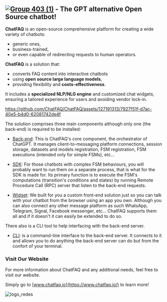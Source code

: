 ## [![Group 403 (1)](https://github.com/ChatFAQ/ChatFAQ/assets/127191313/445f5cf9-c557-4529-9d94-a61839d3bb83)](https://www.chatfaq.io/) - The GPT alternative Open Source chatbot!

**ChatFAQ** is an open-source comprehensive platform for creating a wide variety of chatbots:
- generic ones,
- business-trained,
- or even capable of redirecting requests to human operators.

**ChatFAQ** is a solution that:
- converts FAQ content into interactive chatbots
- using **open source large language models**,
- providing flexibility and **costs-effectiveness**.

It includes a **specialized NLP/NLG engine** and customized chat widgets,
ensuring a tailored experience for users and avoiding vendor lock-in.


https://github.com/ChatFAQ/ChatFAQ/assets/127191313/7927f51f-d7ac-40e5-b4d0-62081742de4f


The solution comprises three main components although only one (the back-end) is required to be installed:

- [Back-end](back/README.md): This is ChatFAQ's core component, the orchestrator of ChatGPT. It manages client-to-messaging platform connections, session storage, datasets and models registration, FSM registration, FSM executions (intended only for simple FSMs), etc...


- [SDK](sdk/README.md): For those chatbots with complex FSM behaviours, you will probably want to run them on a separate process, that is what for the SDK is made for. Its primary function is to execute the FSM's computations (transition's conditions and states) by running Remote Procedure Call (RPC) server that listen to the back-end requests.


- [Widget](widget/README.md): We built for you a custom front-end solution just so you can talk with your chatbot from the browser using an app you own. Although you can also connect any other message platform as such WhatsApp, Telegram, Signal, Facebook messenger, etc... ChatFAQ supports them all and if it doesn't it can easily be extended to do so.

There also is a CLI tool to help interfacing with the back-end server.

- [CLI](cli/README.md): is a command-line interface to the back-end server. It connects to it and allows you to do anything the back-end server can do but from the confort of your terminal.

### Visit Our Website
For more information about ChatFAQ and any additional needs, feel free to visit our website.

Simply go to [www.chatfaq.io](https://www.chatfaq.io/) to learn more!

![logo_redes](https://uploads-ssl.webflow.com/649164df52b043f1d5307b14/64a2c8b1643f13e58e9c0fd0_redes-p-500.webp)
